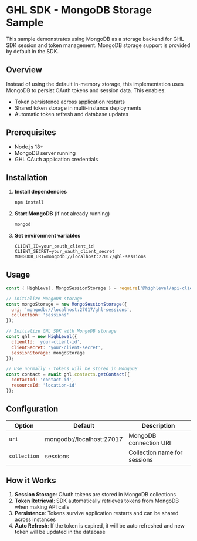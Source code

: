 # GHL SDK - MongoDB Storage Sample

This sample demonstrates using MongoDB as a storage backend for GHL SDK session and token management. MongoDB storage support is provided by default in the SDK.

## Overview

Instead of using the default in-memory storage, this implementation uses MongoDB to persist OAuth tokens and session data. This enables:
- Token persistence across application restarts
- Shared token storage in multi-instance deployments
- Automatic token refresh and database updates

## Prerequisites

- Node.js 18+
- MongoDB server running
- GHL OAuth application credentials

## Installation

1. **Install dependencies**
   ```bash
   npm install
   ```

2. **Start MongoDB** (if not already running)
   ```bash
   mongod
   ```

3. **Set environment variables**
   ```env
   CLIENT_ID=your_oauth_client_id
   CLIENT_SECRET=your_oauth_client_secret
   MONGODB_URI=mongodb://localhost:27017/ghl-sessions
   ```

## Usage

```javascript
const { HighLevel, MongoSessionStorage } = require('@highlevel/api-client');

// Initialize MongoDB storage
const mongoStorage = new MongoSessionStorage({
  uri: 'mongodb://localhost:27017/ghl-sessions',
  collection: 'sessions'
});

// Initialize GHL SDK with MongoDB storage
const ghl = new HighLevel({
  clientId: 'your-client-id',
  clientSecret: 'your-client-secret',
  sessionStorage: mongoStorage
});

// Use normally - tokens will be stored in MongoDB
const contact = await ghl.contacts.getContact({
  contactId: 'contact-id',
  resourceId: 'location-id'
});
```

## Configuration

| Option | Default | Description |
|--------|---------|-------------|
| `uri` | mongodb://localhost:27017 | MongoDB connection URI |
| `collection` | sessions | Collection name for sessions |

## How it Works

1. **Session Storage**: OAuth tokens are stored in MongoDB collections
2. **Token Retrieval**: SDK automatically retrieves tokens from MongoDB when making API calls
3. **Persistence**: Tokens survive application restarts and can be shared across instances
4. **Auto Refresh**: If the token is expired, it will be auto refreshed and new token will be updated in the database
